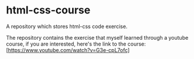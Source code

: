 # html-css-course
A repository which stores html-css code exercise.

The repository contains the exercise that myself learned through a youtube course, if you are interested, here's the link to the course:
[https://www.youtube.com/watch?v=G3e-cpL7ofc]

